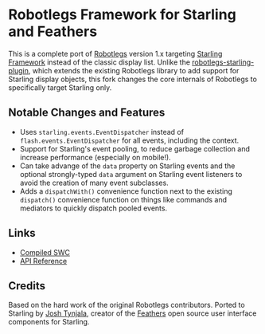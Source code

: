 # Robotlegs Framework for Starling and Feathers

This is a complete port of [Robotlegs](http://www.robotlegs.org/) version 1.x targeting [Starling Framework](http://starling-framework.org/) instead of the classic display list. Unlike the [robotlegs-starling-plugin](https://github.com/s9tpepper/robotlegs-starling-plugin), which extends the existing Robotlegs library to add support for Starling display objects, this fork changes the core internals of Robotlegs to specifically target Starling only.

## Notable Changes and Features

* Uses `starling.events.EventDispatcher` instead of `flash.events.EventDispatcher` for all events, including the context.
* Support for Starling's event pooling, to reduce garbage collection and increase performance (especially on mobile!).
* Can take advange of the `data` property on Starling events and the optional strongly-typed `data` argument on Starling event listeners to avoid the creation of many event subclasses.
* Adds a `dispatchWith()` convenience function next to the existing `dispatch()` convenience function on things like commands and mediators to quickly dispatch pooled events.

## Links

* [Compiled SWC](http://feathersui.com/download/other/robotlegs-framework-starling-v0.9.0.swc)
* [API Reference](http://feathersui.com/documentation/robotlegs-starling)

## Credits

Based on the hard work of the original Robotlegs contributors. Ported to Starling by [Josh Tynjala](http://twitter.com/joshtynjala), creator of the [Feathers](http://feathersui.com/) open source user interface components for Starling.